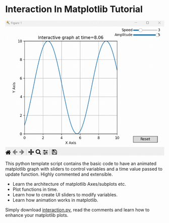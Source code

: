 # Interaction In Matplotlib Tutorial

![header](header.gif)

This python template script contains the basic code to
have an animated matplotlib graph with sliders to control
variables and a time value passed to update function.
Highly commented and extensible.

- Learn the architecture of matplotlib Axes/subplots etc.
- Plot functions in time.
- Learn how to create UI sliders to modify variables.
- Learn how animation works in matplotlib.

Simply download [interaction.py](/interaction.py), read the comments and learn how to enhance your matplotlib plots.